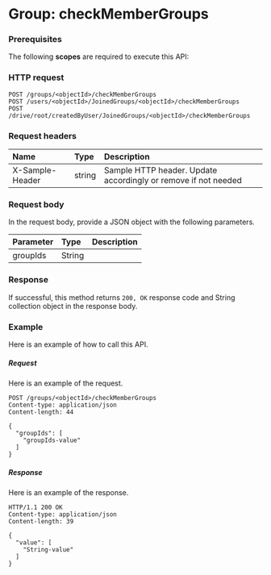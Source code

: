 # Group: checkMemberGroups


### Prerequisites
The following **scopes** are required to execute this API: 
### HTTP request
<!-- { "blockType": "ignored" } -->
```http
POST /groups/<objectId>/checkMemberGroups
POST /users/<objectId>/JoinedGroups/<objectId>/checkMemberGroups
POST /drive/root/createdByUser/JoinedGroups/<objectId>/checkMemberGroups

```
### Request headers
| Name       | Type | Description|
|:---------------|:--------|:----------|
| X-Sample-Header  | string  | Sample HTTP header. Update accordingly or remove if not needed|

### Request body
In the request body, provide a JSON object with the following parameters.

| Parameter	   | Type	|Description|
|:---------------|:--------|:----------|
|groupIds|String||

### Response
If successful, this method returns `200, OK` response code and String collection object in the response body.

### Example
Here is an example of how to call this API.
##### Request
Here is an example of the request.
<!-- {
  "blockType": "request",
  "name": "group_checkmembergroups"
}-->
```http
POST /groups/<objectId>/checkMemberGroups
Content-type: application/json
Content-length: 44

{
  "groupIds": [
    "groupIds-value"
  ]
}
```

##### Response
Here is an example of the response.
<!-- {
  "blockType": "response",
  "truncated": false,
  "@odata.type": "string",
  "isCollection": true
} -->
```http
HTTP/1.1 200 OK
Content-type: application/json
Content-length: 39

{
  "value": [
    "String-value"
  ]
}
```

<!-- uuid: 65892f7b-6a25-4221-9232-2046d865d53a
2015-10-21 09:21:59 UTC -->
<!-- {
  "type": "#page.annotation",
  "description": "Group: checkMemberGroups",
  "keywords": "",
  "section": "documentation",
  "tocPath": ""
}-->